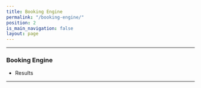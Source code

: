 ```yaml
---
title: Booking Engine
permalink: "/booking-engine/"
position: 2
is_main_navigation: false
layout: page
---
```


***
### Booking Engine 
+ Results

***
